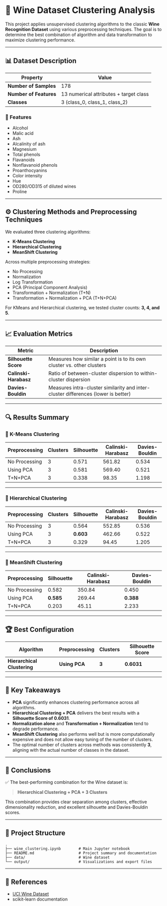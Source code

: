 
# 🍷 Wine Dataset Clustering Analysis

This project applies unsupervised clustering algorithms to the classic **Wine Recognition Dataset** using various preprocessing techniques. The goal is to determine the best combination of algorithm and data transformation to maximize clustering performance.

---

## 📊 Dataset Description

| Property             | Value                                       |
|----------------------|---------------------------------------------|
| **Number of Samples** | 178                                         |
| **Number of Features**| 13 numerical attributes + target class      |
| **Classes**           | 3 (class_0, class_1, class_2)               |

### 📌 Features
- Alcohol  
- Malic acid  
- Ash  
- Alcalinity of ash  
- Magnesium  
- Total phenols  
- Flavanoids  
- Nonflavanoid phenols  
- Proanthocyanins  
- Color intensity  
- Hue  
- OD280/OD315 of diluted wines  
- Proline

---

## ⚙️ Clustering Methods and Preprocessing Techniques

We evaluated three clustering algorithms:
- **K-Means Clustering**
- **Hierarchical Clustering**
- **MeanShift Clustering**

Across multiple preprocessing strategies:
- No Processing
- Normalization
- Log Transformation
- PCA (Principal Component Analysis)
- Transformation + Normalization (T+N)
- Transformation + Normalization + PCA (T+N+PCA)

For KMeans and Hierarchical clustering, we tested cluster counts: **3, 4, and 5**.

---

## 📈 Evaluation Metrics

| Metric                | Description                                                                 |
|------------------------|-----------------------------------------------------------------------------|
| **Silhouette Score**   | Measures how similar a point is to its own cluster vs. other clusters       |
| **Calinski-Harabasz**  | Ratio of between-cluster dispersion to within-cluster dispersion            |
| **Davies-Bouldin**     | Measures intra-cluster similarity and inter-cluster differences (lower is better) |

---

## 🔍 Results Summary

### 🧪 K-Means Clustering

| Preprocessing       | Clusters | Silhouette | Calinski-Harabasz | Davies-Bouldin |
|---------------------|----------|------------|--------------------|----------------|
| No Processing        | 3        | 0.571      | 561.82             | 0.534          |
| Using PCA            | 3        | 0.581      | 569.40             | 0.521          |
| T+N+PCA              | 3        | 0.338      | 98.35              | 1.198          |

---

### 🧬 Hierarchical Clustering

| Preprocessing       | Clusters | Silhouette | Calinski-Harabasz | Davies-Bouldin |
|---------------------|----------|------------|--------------------|----------------|
| No Processing        | 3        | 0.564      | 552.85             | 0.536          |
| Using PCA            | 3        | **0.603**  | 462.66             | 0.522          |
| T+N+PCA              | 3        | 0.329      | 94.45              | 1.205          |

---

### 🔄 MeanShift Clustering

| Preprocessing       | Silhouette | Calinski-Harabasz | Davies-Bouldin |
|---------------------|------------|--------------------|----------------|
| No Processing        | 0.582      | 350.84             | 0.450          |
| Using PCA            | **0.585**  | 269.44             | **0.388**      |
| T+N+PCA              | 0.203      | 45.11              | 2.233          |

---

## 🏆 Best Configuration

| Algorithm              | Preprocessing | Clusters | Silhouette Score |
|------------------------|---------------|----------|------------------|
| **Hierarchical Clustering** | **Using PCA**    | **3**      | **0.6031**        |

---

## 🧠 Key Takeaways

- **PCA** significantly enhances clustering performance across all algorithms.
- **Hierarchical Clustering + PCA** delivers the best results with a **Silhouette Score of 0.6031**.
- **Normalization alone** and **Transformation + Normalization** tend to degrade performance.
- **MeanShift Clustering** also performs well but is more computationally expensive and does not allow easy tuning of the number of clusters.
- The optimal number of clusters across methods was consistently **3**, aligning with the actual number of classes in the dataset.

---

## 📌 Conclusions

✅ The best-performing combination for the Wine dataset is:

> **Hierarchical Clustering + PCA + 3 Clusters**

This combination provides clear separation among clusters, effective dimensionality reduction, and excellent silhouette and Davies-Bouldin scores.

---

## 📂 Project Structure

```
.
├── wine_clustering.ipynb        # Main Jupyter notebook
├── README.md                    # Project summary and documentation
├── data/                        # Wine dataset
└── output/                      # Visualizations and export files
```

---

## 📎 References

- [UCI Wine Dataset](https://archive.ics.uci.edu/ml/datasets/Wine)
- scikit-learn documentation
